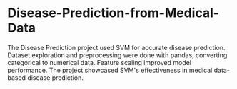 # Disease-Prediction-from-Medical-Data
The Disease Prediction project used SVM for accurate disease prediction. Dataset exploration and preprocessing were done with pandas, converting categorical to numerical data. Feature scaling improved model performance. The project showcased SVM's effectiveness in medical data-based disease prediction.
